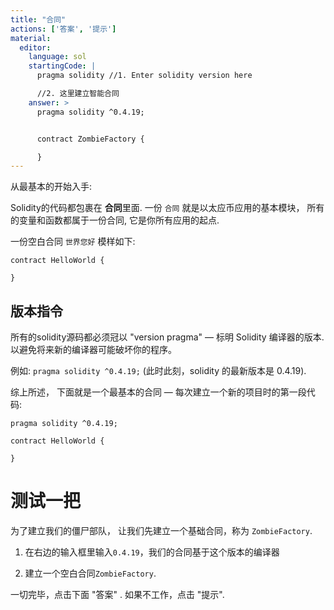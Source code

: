 ```yaml
---
title: "合同"
actions: ['答案', '提示']
material: 
  editor:
    language: sol
    startingCode: |
      pragma solidity //1. Enter solidity version here

      //2. 这里建立智能合同
    answer: > 
      pragma solidity ^0.4.19;


      contract ZombieFactory {

      }
---
```


从最基本的开始入手:

Solidity的代码都包裹在 **合同**里面. 一份 `合同` 就是以太应币应用的基本模块， 所有的变量和函数都属于一份合同, 它是你所有应用的起点.

一份空白合同 `世界您好` 模样如下:

```
contract HelloWorld {

}
```

## 版本指令

所有的solidity源码都必须冠以 "version pragma" — 标明 Solidity 编译器的版本. 以避免将来新的编译器可能破坏你的程序。

例如: `pragma solidity ^0.4.19;` (此时此刻，solidity 的最新版本是 0.4.19).

综上所述， 下面就是一个最基本的合同 — 每次建立一个新的项目时的第一段代码:

```
pragma solidity ^0.4.19;

contract HelloWorld {

}
```

# 测试一把

为了建立我们的僵尸部队， 让我们先建立一个基础合同，称为 `ZombieFactory`.

1. 在右边的输入框里输入`0.4.19`，我们的合同基于这个版本的编译器

2. 建立一个空白合同`ZombieFactory`.

一切完毕，点击下面 "答案" . 如果不工作，点击 "提示".
